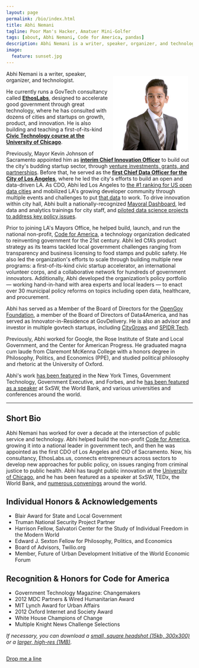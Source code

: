 ```yaml
---
layout: page
permalink: /bio/index.html
title: Abhi Nemani
tagline: Poor Man's Hacker, Amatuer Mini-Golfer
tags: [about, Abhi Nemani, Code for America, pandas]
description: Abhi Nemani is a writer, speaker, organizer, and technologist. He most recently served as the first Chief Data Officer for the City of Los Angeles, where he led the city's efforts to build an open and data-driven LA.
image:
  feature: sunset.jpg
---
```


<p><img src="/images/headshot.jpg" width="40%" style="margin:1em; float: right;"> Abhi Nemani is a writer, speaker, organizer, and technologist.</p>
<p>He currently runs a GovTech consultancy called <a href="http://ethoslabs.us" target="_blank"><strong>EthosLabs</strong></a>, designed to accelerate good government through great technology, where he has consulted with dozens of cities and startups on growth, product, and innovation. He is also building and teaching a first-of-its-kind <a href="https://abhinemani.com/civictechcourse" target="_blank"><strong>Civic Technology course at the University of Chicago</strong></a>.</p>
<p>Previously, Mayor Kevin Johnson of Sacramento appointed him as <a href="http://www.bizjournals.com/sacramento/news/2016/03/16/meet-sacramentos-chief-officer-of-innovation.html" target="_blank"><strong>interim Chief Innovation Officer</strong></a> to build out the city's budding startup sector, through <a href="http://civichall.org/civicist/sacramento-approves-10-million-largest-city-innovation-fund-us/#.V3WiMAPum64.twitter" target="_blank">venture investments, grants, and partnerships</a>. Before that, he served as the <a href="http://abhinemani.com/press/latech/" target="_blank"><strong>first Chief Data Officer for the City of Los Angeles</strong></a>, where he led the city's efforts to build an open and data-driven LA. As CDO, Abhi led Los Angeles to <a href="http://abhinemani.com/press/techwire/">the #1 ranking for US open data cities</a> and mobilized LA's growing developer community through multiple events and challenges to put <a href="http://data.lacity.org" target="_blank">that data</a> to work. To drive innovation within city hall, Abhi built a nationally-recognized <a href="http://lamayor.org/dashboard" target="_blank">Mayoral Dashboard</a>, led data and analytics trainings for city staff, and <a href="http://abhinemani.com/press/huffpo/" target="_blank">piloted data science projects to address key policy issues</a>. </p>
<p>Prior to joining LA's Mayors Office, he helped build, launch, and run the national non-profit, <a href="http://codeforamerica.org" target="_blank">Code for America</a>, a technology organization dedicated to reinventing government for the 21st century. Abhi led CfA’s product strategy as its teams tackled local government challenges ranging from transparency and business licensing to food stamps and public safety. He also led the organization's efforts to scale through building multiple new programs: a first-of-its-kind civic startup accelerator, an international volunteer corps, and a collaborative network for hundreds of government innovators. Additionally, Abhi developed the organization’s policy portfolio — working hand-in-hand with area experts and local leaders — to enact over 30 municipal policy reforms on topics including open data, healthcare, and procurement.</p>
<p>Abhi has served as a Member of the Board of Directors for the <a href="http://opengovfoundation.org" target="_blank">OpenGov Foundation</a>, a member of the Board of Directors of Data4America, and has served as Innovator-in-Residence at GovDelivery. He is also an advisor and investor in multiple govtech startups, including <a href="https://citygro.ws" target="_blank">CityGrows</a> and <a href="http://spidrtech.com" target="_blank">SPIDR Tech</a>.</p>
<p>Previously, Abhi worked for Google, the Rose Institute of State and Local Government, and the Center for American Progress. He graduated magna cum laude from Claremont McKenna College with a honors degree in Philosophy, Politics, and Economics (PPE), and studied political philosophy and rhetoric at the University of Oxford.</p>
<p>Abhi's work <a href="/press">has been featured</a> in the New York Times, Government Technology, Government Executive, and Forbes, and he  <a href="/talks">has been featured as a speaker</a> at SxSW, the World Bank, and various universities and conferences around the world.</p>

<hr><a name="#shortbio"></a>

## Short Bio
Abhi Nemani has worked for over a decade at the intersection of public service and technology. Abhi helped build the non-profit [Code for America](https://codeforamerica.org), growing it into a national leader in government tech, and then he was appointed as the first CDO of Los Angeles and CIO of Sacramento. Now, his consultancy, EthosLabs.us, connects entrepreneurs across sectors to develop new approaches for public policy, on issues ranging from criminal justice to public health. Abhi has taught public innovation at the [University of Chicago](https://abhinemani.com/civictechcourse/), and he has been featured as a speaker at SxSW, TEDx, the World Bank, and [numerous convenings](https://abhinemani.com/talks) around the world.

<a name="#honors"></a>

## Individual Honors & Acknowledgements ##
* Blair Award for State and Local Government
* Truman National Security Project Partner
* Harrison Fellow, Salvatori Center for the Study of Individual Freedom in the Modern World
* Edward J. Sexton Fellow for Philosophy, Politics, and Economics
* Board of Advisors, Twilio.org
* Member, Future of Urban Development Initiative of the World Economic Forum


## Recognition & Honors for Code for America ##
* Government Technology Magazine: Changemakers
* 2012 MDC Partners & Wired Humanitarian Award
* MIT Lynch Award for Urban Affairs
* 2012 Oxford Internet and Society Award
* White House Champions of Change
* Multiple Knight News Challenge Selections

<em>If necessary, you can download a <a href="/images/headshot.jpg">small, square headshot (15kb, 300x300)</a> or a <a href="/images/headshot-large.jpg">larger, high-res (1MB)</a>.</em>

<div style="clear: both;"></div>

<a markdown="0" href="mailto:abhi.nemani@gmail.com" class="btn" target="_blank">Drop me a line</a>
